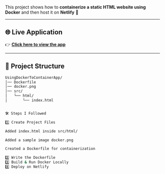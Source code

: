  This project shows how to **containerize a static HTML website using Docker** and then host it on **Netlify** 🚀  

---

## 🌐 Live Application  
👉 [**Click here to view the app**](https://eloquent-syrniki-8ba82e.netlify.app/)  

---

## 📂 Project Structure  

```bash
UsingDockerToContainerApp/
│── Dockerfile
│── docker.png
│── src/
│   └── html/
│       └── index.html


🛠️ Steps I Followed

1️⃣ Create Project Files

Added index.html inside src/html/

Added a sample image docker.png

Created a Dockerfile for containerization

2️⃣ Write the Dockerfile
3️⃣ Build & Run Docker Locally
4️⃣ Deploy on Netlify
